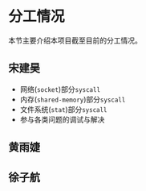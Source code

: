 # 分工情况

本节主要介绍本项目截至目前的分工情况。

## 宋建昊

- 网络(`socket`)部分`syscall`
- 内存(`shared-memory`)部分`syscall`
- 文件系统(`stat`)部分`syscall`
- 参与各类问题的调试与解决

## 黄雨婕


## 徐子航
